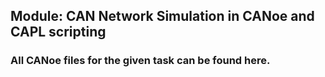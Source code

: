 ## Module: CAN Network Simulation in CANoe and CAPL scripting
### All CANoe files for the given task can be found here.
